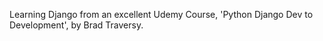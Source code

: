 Learning Django from an excellent Udemy Course, 'Python Django Dev to Development', by Brad Traversy.